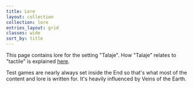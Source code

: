 ```yaml
---
title: Lore
layout: collection
collection: lore
entries_layout: grid
classes: wide
sort_by: title
---
```


This page contains lore for the setting "Talaje". How "Talaje" relates to "tactile" is explained [here](../../about/#what-is-all-this).

Test games are nearly always set inside the End so that's what most of the content and lore is written for. It's heavily influenced by Veins of the Earth.